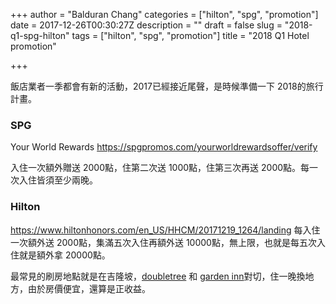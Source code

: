 +++
author = "Balduran Chang"
categories = ["hilton", "spg", "promotion"]
date = 2017-12-26T00:30:27Z
description = ""
draft = false
slug = "2018-q1-spg-hilton"
tags = ["hilton", "spg", "promotion"]
title = "2018 Q1 Hotel promotion"

+++


飯店業者一季都會有新的活動，2017已經接近尾聲，是時候準備一下 2018的旅行計畫。

### SPG
Your World Rewards
https://spgpromos.com/yourworldrewardsoffer/verify

入住一次額外贈送 2000點，住第二次送 1000點，住第三次再送 2000點。每一次入住皆須至少兩晚。

### Hilton
https://www.hiltonhonors.com/en_US/HHCM/20171219_1264/landing
每入住一次額外送 2000點，集滿五次入住再額外送 10000點，無上限，也就是每五次入住就是額外拿 20000點。

最常見的刷房地點就是在吉隆坡，[doubletree](http://doubletree3.hilton.com/en/hotels/malaysia/doubletree-by-hilton-hotel-kuala-lumpur-KULDTDI/index.html) 和 [garden inn](http://hiltongardeninn3.hilton.com/en/hotels/malaysia/hilton-garden-inn-kuala-lumpur-jalan-tuanku-abdul-rahman-north-KULUMGI/index.html)對切，住一晚換地方，由於房價便宜，還算是正收益。

